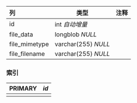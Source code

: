 | 列            | 类型                | 注释 |
| :------------ | ------------------- | ---- |
| id            | int *自动增量*      |      |
| file_data     | longblob *NULL*     |      |
| file_mimetype | varchar(255) *NULL* |      |
| file_filename | varchar(255) *NULL* |      |

### 索引

| PRIMARY | *id* |
| :------ | ---- |
|         |      |